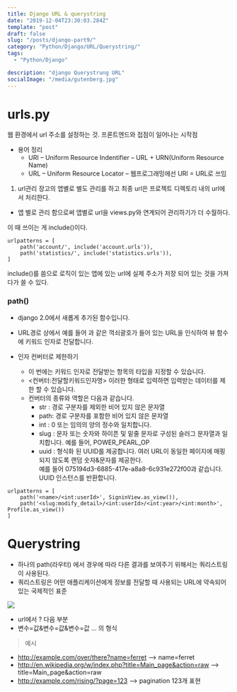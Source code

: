 ```yaml
---
title: Django URL & querystring
date: "2019-12-04T23:30:03.284Z"
template: "post"
draft: false
slug: "/posts/django-part9/"
category: "Python/Django/URL/Querystring/"
tags:
  - "Python/Django"

description: "django Querystrung URL"
socialImage: "/media/gutenberg.jpg"
---
```


# urls.py

웹 환경에서 url 주소를 설정하는 것.
프론트엔드와 접점이 일어나는 시작점

- 용어 정리
  - URI – Uniform Resource Indentifier – URL + URN(Uniform Resource Name)
  - URL – Uniform Resource Locator – 웹프로그래밍에선 URI = URL로 쓰임

1. url관리
   장고의 앱별로 별도 관리를 하고 최종 url은 프로젝트 디렉토리 내의 url에서 처리한다.

- 앱 별로 관리 함으로써 앱별로 url을 views.py와 연계되어 관리하기가 더 수월하다.

이 때 쓰이는 게 include()이다.

```
urlpatterns = [
    path('account/', include('account.urls')),
    path('statistics/', include('statistics.urls')),
]
```

include()를 씀으로 로직이 있는 앱에 있는 url에 실제 주소가 저장 되어 있는 것을 가져다가 쓸 수 있다.

### path()

- django 2.0에서 새롭게 추가된 함수입니다.
- URL경로 상에서 예를 들어 <username>과 같은 꺽쇠괄호가 들어 있는 URL을 인식하여 뷰 함수에 키워드 인자로 전달합니다.

- 인자 컨버터로 제한하기
  - 이 번에는 키워드 인자로 전달받는 항목의 타입을 지정할 수 있습니다.
  - <컨버터:전달할키워드인자명> 이러한 형태로 입력하면 입력받는 데이터를 제한 할 수 있습니다.
  - 컨버터의 종류와 역할은 다음과 같습니다.
    - str : 경로 구분자를 제외한 비어 있지 않은 문자열
    - path: 경로 구분자를 포함한 비어 있지 않은 문자열
    - int : 0 또는 임의의 양의 정수와 일치합니다.
    - slug : 문자 또는 숫자와 하이픈 및 밑줄 문자로 구성된 슬러그 문자열과 일치합니다. 예를 들어, POWER_PEARL_OP
    - uuid : 형식화 된 UUID를 제공합니다. 여러 URL이 동일한 페이지에 매핑되지 않도록 랜덤 숫자&문자를 제공한다.  
      예를 들어 075194d3-6885-417e-a8a8-6c931e272f00과 같습니다. UUID 인스턴스를 반환합니다.

```
urlpatterns = [
    path('<name>/<int:userId>', SigninView.as_view()),
    path('<slug:modify_detail>/<int:userId>/<int:year>/<int:month>', Profile.as_view())
]
```

# Querystring

- 하나의 path(라우터) 에서 경우에 따라 다른 결과를 보여주기 위해서는 쿼리스트링이 사용된다.
- 쿼리스트링은 어떤 애플리케이션에게 정보를 전달할 때 사용되는 URL에 약속되어 있는 국제적인 표준

![](https://wayhome25.github.io/assets/post-img/nodejs/querystring.png)

- url에서 ? 다음 부분
- 변수=값&변수=값&변수=값 ... 의 형식

> 예시

- http://example.com/over/there?name=ferret --> name=ferret
- http://en.wikipedia.org/w/index.php?title=Main_page&action=raw --> title=Main_page&action=raw
- http://example.com/rising/?page=123 --> pagination 123개 표현
